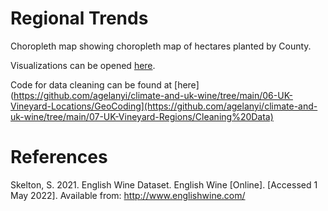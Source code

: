 # Regional Trends

Choropleth map showing choropleth map of hectares planted by County.

Visualizations can be opened [here](https://agelanyi.github.io/climate-and-uk-wine/website-frontend/#eighthSection).<br>

Code for data cleaning can be found at [here](https://github.com/agelanyi/climate-and-uk-wine/tree/main/06-UK-Vineyard-Locations/GeoCoding](https://github.com/agelanyi/climate-and-uk-wine/tree/main/07-UK-Vineyard-Regions/Cleaning%20Data) <br>

# References

Skelton, S. 2021. English Wine Dataset. English Wine [Online]. [Accessed 1 May 2022]. Available from: http://www.englishwine.com/
